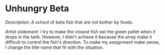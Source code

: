 # Unhungry Beta

*Description*: A school of beta fish that are not bother by foods.

*Artist statement*: I try to make the closest fish eat the green pellet when it drops in the tank. However, I didn't achieve it because the array make it difficult to control the fish's direction. To make my assignment make sense, I change the title name that fit with the situation.